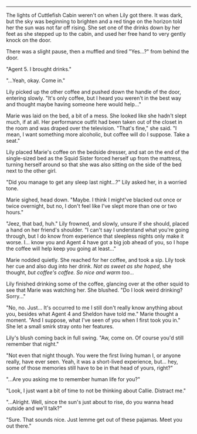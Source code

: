 ***

The lights of Cuttlefish Cabin weren't on when Lily got there. It was dark, but the sky was beginning to brighten and a red tinge on the horizon told her the sun was not far off rising. She set one of the drinks down by her feet as she stepped up to the cabin, and used her free hand to very gently knock on the door.

There was a slight pause, then a muffled and tired "Yes...?" from behind the door.

"Agent 5. I brought drinks."

"...Yeah, okay. Come in."

Lily picked up the other coffee and pushed down the handle of the door, entering slowly. "It's only coffee, but I heard you weren't in the best way and thought maybe having someone here would help..."

Marie was laid on the bed, a bit of a mess. She looked like she hadn't slept much, if at all. Her performance outfit had been taken out of the closet in the room and was draped over the television. "That's fine," she said. "I mean, I want something more alcoholic, but coffee will do I suppose. Take a seat."

Lily placed Marie's coffee on the bedside dresser, and sat on the end of the single-sized bed as the Squid Sister forced herself up from the mattress, turning herself around so that she was also sitting on the side of the bed next to the other girl.

"Did you manage to get any sleep last night...?" Lily asked her, in a worried tone.

Marie sighed, head down. "Maybe. I think I might've blacked out once or twice overnight, but no, I don't feel like I've slept more than one or two hours."

"Jeez, that bad, huh." Lily frowned, and slowly, unsure if she should, placed a hand on her friend's shoulder. "I can't say I understand what you're going through, but I do know from experience that sleepless nights only make it worse. I... know you and Agent 4 have got a big job ahead of you, so I hope the coffee will help keep you going at least..."

Marie nodded quietly. She reached for her coffee, and took a sip. Lily took her cue and also dug into her drink. *Not as sweet as she hoped*, she thought, *but coffee's coffee. So nice and warm too...*

Lily finished drinking some of the coffee, glancing over at the other squid to see that Marie was watching her. She blushed. "Do I look weird drinking? Sorry..."

"No, no. Just... It's occurred to me I still don't really know anything about you, besides what Agent 4 and Sheldon have told me." Marie thought a moment. "And I suppose, what I've seen of you when I first took you in." She let a small smirk stray onto her features. 

Lily's blush coming back in full swing. "Aw, come on. Of course you'd still remember that night."

"Not even that night though. You were the first living human I, or anyone really, have ever seen. Yeah, it was a short-lived experience, but... hey, some of those memories still have to be in that head of yours, right?"

"...Are you asking me to remember human life for you?"

"Look, I just want a bit of time to not be thinking about Callie. Distract me."

"...Alright. Well, since the sun's just about to rise, do you wanna head outside and we'll talk?"

"Sure. That sounds nice. Just lemme get out of these pajamas. Meet you out there."